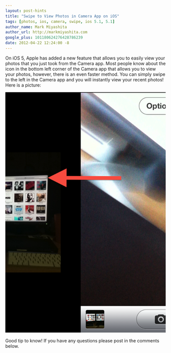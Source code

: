 ```yaml
---
layout: post-hints
title: "Swipe to View Photos in Camera App on iOS"
tags: [photos, ios, camera, swipe, ios 5.1, 5.1]
author_name: Mark Miyashita
author_url: http://markmiyashita.com
google_plus: 101180624276428786239
date: 2012-04-22 12:24:00 -8
---
```


On iOS 5, Apple has added a new feature that allows you to easily view your photos that you just took from the Camera app. Most people know about the icon in the bottom left corner of the Camera app that allows you to view your photos, however, there is an even faster method. You can simply swipe to the left in the Camera app and you will instantly view your recent photos! Here is a picture:

<img class="clear blog-image-full-border" src="/images/camera_swipe.png" title="iOS Camera App">

Good tip to know! If you have any questions please post in the comments below.

